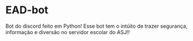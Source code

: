 # EAD-bot
Bot do discord feito em Python!
Esse bot tem o intúito de trazer segurança, informação e diversão no servidor escolar do ASJ!! 
